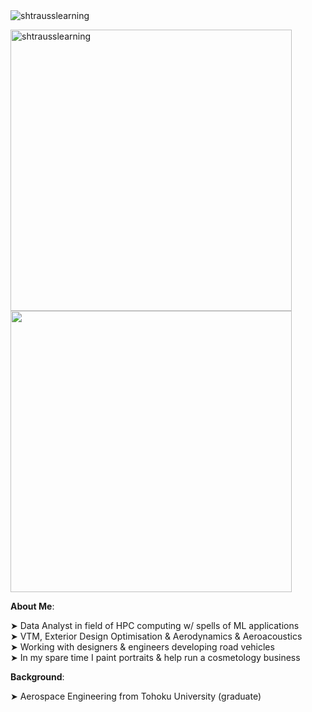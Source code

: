 <img align="center" src="https://i.imgur.com/tPQYo8K.png" alt="shtrausslearning"/> 

<img align="center" width="450em" src="https://github-readme-streak-stats.herokuapp.com/?user=shtrausslearning&theme=ayu-mirage" alt="shtrausslearning"/> <img align="center" width="450em" src="https://github-readme-stats.anuraghazra1.vercel.app/api/top-langs/?username=shtrausslearning&layout=compact&theme=ayu-mirage"/>

<b>About Me</b>:

➤ Data Analyst in field of HPC computing w/ spells of ML applications <br>
➤ VTM, Exterior Design Optimisation & Aerodynamics & Aeroacoustics <br>
➤ Working with designers & engineers developing road vehicles <br>
➤ In my spare time I paint portraits & help run a cosmetology business <br>

<b>Background</b>: <br>

➤ Aerospace Engineering from Tohoku University (graduate)
